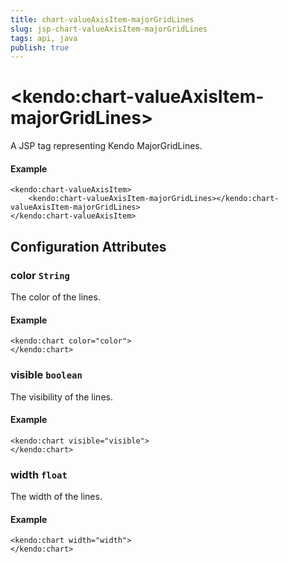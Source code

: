 ```yaml
---
title: chart-valueAxisItem-majorGridLines
slug: jsp-chart-valueAxisItem-majorGridLines
tags: api, java
publish: true
---
```


# \<kendo:chart-valueAxisItem-majorGridLines\>
A JSP tag representing Kendo MajorGridLines.

#### Example
    <kendo:chart-valueAxisItem>
        <kendo:chart-valueAxisItem-majorGridLines></kendo:chart-valueAxisItem-majorGridLines>
    </kendo:chart-valueAxisItem>


## Configuration Attributes


### color `String`

The color of the lines.

#### Example
    <kendo:chart color="color">
    </kendo:chart>



### visible `boolean`

The visibility of the lines.

#### Example
    <kendo:chart visible="visible">
    </kendo:chart>



### width `float`

The width of the lines.

#### Example
    <kendo:chart width="width">
    </kendo:chart>


